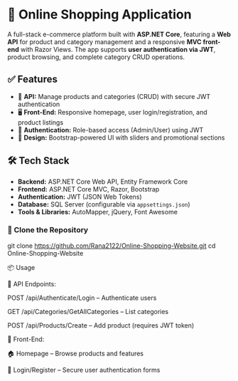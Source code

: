 # 🛒 Online Shopping Application

A full-stack e-commerce platform built with **ASP.NET Core**, featuring a **Web API** for product and category management and a responsive **MVC front-end** with Razor Views. The app supports **user authentication via JWT**, product browsing, and complete category CRUD operations.

## ✅ Features

- 🔧 **API:** Manage products and categories (CRUD) with secure JWT authentication  
- 🖥️ **Front-End:** Responsive homepage, user login/registration, and product listings  
- 🔐 **Authentication:** Role-based access (Admin/User) using JWT  
- 🎨 **Design:** Bootstrap-powered UI with sliders and promotional sections  

## 🛠 Tech Stack

- **Backend:** ASP.NET Core Web API, Entity Framework Core  
- **Frontend:** ASP.NET Core MVC, Razor, Bootstrap  
- **Authentication:** JWT (JSON Web Tokens)  
- **Database:** SQL Server (configurable via `appsettings.json`)  
- **Tools & Libraries:** AutoMapper, jQuery, Font Awesome  

### 🔹 Clone the Repository

git clone https://github.com/Rana2122/Online-Shopping-Website.git
cd Online-Shopping-Website

📦 Usage

🔹 API Endpoints:

POST /api/Authenticate/Login – Authenticate users

GET /api/Categories/GetAllCategories – List categories

POST /api/Products/Create – Add product (requires JWT token)

🔹 Front-End:

🏠 Homepage – Browse products and features

👤 Login/Register – Secure user authentication forms
